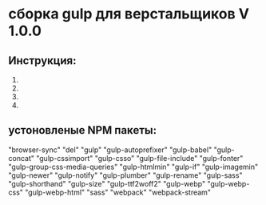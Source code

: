 # сборка gulp для верстальщиков V 1.0.0

## Инструкция:
  1. 
  2. 
  3. 
  4. 

  ## устоновленые NPM пакеты:
  "browser-sync"
  "del"
  "gulp"
  "gulp-autoprefixer"
  "gulp-babel"
  "gulp-concat"
  "gulp-cssimport"
  "gulp-csso"
  "gulp-file-include"
  "gulp-fonter"
  "gulp-group-css-media-queries"
  "gulp-htmlmin"
  "gulp-if"
  "gulp-imagemin"
  "gulp-newer"
  "gulp-notify"
  "gulp-plumber"
  "gulp-rename"
  "gulp-sass"
  "gulp-shorthand"
  "gulp-size"
  "gulp-ttf2woff2"
  "gulp-webp"
  "gulp-webp-css"
  "gulp-webp-html"
  "sass"
  "webpack"
  "webpack-stream"